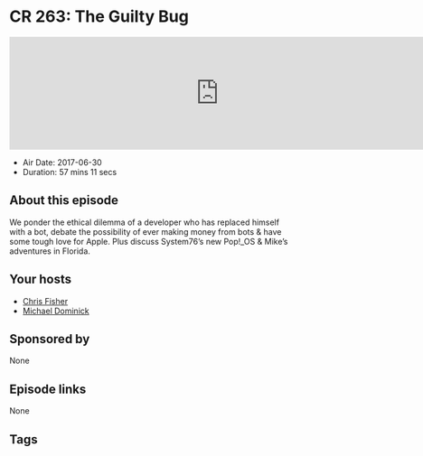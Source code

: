 # CR 263: The Guilty Bug

<iframe src="https://player.fireside.fm/v2/MLf2ZzhC+1UVRbUFR?theme=dark" width="740" height="200" frameborder="0" scrolling="no"></iframe>

* Air Date: 2017-06-30
* Duration: 57 mins 11 secs

## About this episode

We ponder the ethical dilemma of a developer who has replaced himself with a bot, debate the possibility of ever making money from bots & have some tough love for Apple.
Plus discuss System76’s new Pop!_OS & Mike’s adventures in Florida.

## Your hosts
* [Chris Fisher](https://coder.show/hosts/chrislas)
* [Michael Dominick](https://coder.show/hosts/michael)

## Sponsored by

None



## Episode links

None



## Tags

